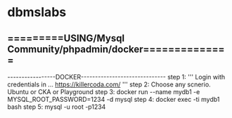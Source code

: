 # dbmslabs

## =========USING/Mysql Community/phpadmin/docker==============

-----------------DOCKER------------------------------
          step 1: 
          '''
          Login with credentials in ... https://killercoda.com/
          '''
          step 2: Choose any scnerio. Ubuntu or CKA or Playground
          step 3: docker run --name mydb1 -e MYSQL_ROOT_PASSWORD=1234 -d mysql
          step 4: docker exec -ti mydb1 bash
          step 5: mysql -u root -p1234
